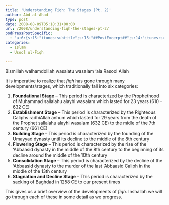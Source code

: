 ```yaml
---
title: 'Understanding Fiqh: The Stages (Pt. 2)'
author: Abd al-Ahad
type: post
date: 2008-08-09T05:18:31+00:00
url: /2008/understanding-fiqh-the-stages-pt-2/
podPressPostSpecific:
  - 'a:6:{s:15:"itunes:subtitle";s:15:"##PostExcerpt##";s:14:"itunes:summary";s:15:"##PostExcerpt##";s:15:"itunes:keywords";s:17:"##WordPressCats##";s:13:"itunes:author";s:10:"##Global##";s:15:"itunes:explicit";s:2:"No";s:12:"itunes:block";s:2:"No";}'
categories:
  - Islam
  - Usool ul-Fiqh

---
```

Bismillah walhamdolilah wasalatu wasalam &#8216;ala Rasool Allah

It is imperative to realize that _fiqh_ has gone through many developments/stages, which traditionally fall into six categories:

  1. **Foundational Stage** &#8211; This period is characterized by the Prophethood of Muhammad sallalahu alayhi wasalam which lasted for 23 years (610 &#8211; 632 CE)
  2. **Establishment Stage** &#8211; This period is characterized by the Righteous Caliphs radhiAllah anhum which lasted for 29 years from the death of the Prophet sallalahu alayhi wasalam (632 CE) to the midle of the 7th century (661 CE)
  3. **Building Stage** &#8211; This period is characterized by the founding of the Umayyad dynasty until its decline to the middle of the 8th century
  4. **Flowering Stage** &#8211; This period is characterized by the rise of the &#8216;Abbaasid dynasty in the middle of the 8th century to the beginning of its decline around the middle of the 10th century
  5. **Consolidation Stage** &#8211; This period is characterized by the decline of the &#8216;Abbaasid dynasty to the murder of the last &#8216;Abbaasid Caliph in the middle of the 13th century
  6. **Stagnation and Decline Stage** &#8211; This period is characterized by the sacking of Baghdad in 1258 CE to our present times

This gives us a brief overview of the developments of _fiqh_. Inshallah we will go through each of these in some detail as we progress.